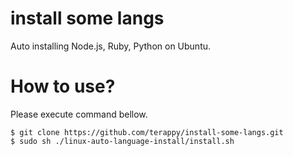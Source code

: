 # install some langs
Auto installing Node.js, Ruby, Python on Ubuntu.

# How to use?

Please execute command bellow.

```
$ git clone https://github.com/terappy/install-some-langs.git
$ sudo sh ./linux-auto-language-install/install.sh
```